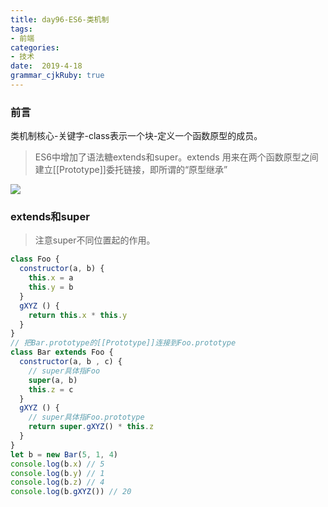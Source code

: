 ```yaml
---
title: day96-ES6-类机制
tags: 
- 前端
categories: 
- 技术
date:  2019-4-18
grammar_cjkRuby: true
---
```

### 前言

 类机制核心-关键字-class表示一个块-定义一个函数原型的成员。
> ES6中增加了语法糖extends和super。extends 用来在两个函数原型之间建立[[Prototype]]委托链接，即所谓的“原型继承”

![](https://ws1.sinaimg.cn/large/b15ca614gy1g27686ym7rj20e609gdhr.jpg)
<!--more-->
### extends和super

> 注意super不同位置起的作用。

```javascript
class Foo {
  constructor(a, b) {
    this.x = a
    this.y = b
  }
  gXYZ () {
    return this.x * this.y
  }
}
// 把Bar.prototype的[[Prototype]]连接到Foo.prototype
class Bar extends Foo {
  constructor(a, b , c) {
    // super具体指Foo
    super(a, b)
    this.z = c
  }
  gXYZ () {
    // super具体指Foo.prototype
    return super.gXYZ() * this.z
  }
}
let b = new Bar(5, 1, 4)
console.log(b.x) // 5
console.log(b.y) // 1
console.log(b.z) // 4
console.log(b.gXYZ()) // 20
```
